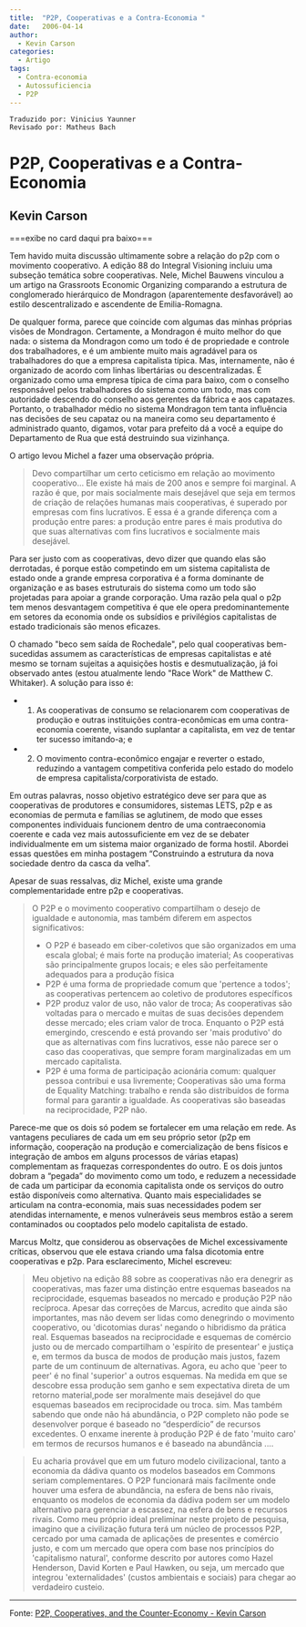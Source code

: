 ```yaml
---
title:  "P2P, Cooperativas e a Contra-Economia "
date:   2006-04-14
author:
  - Kevin Carson
categories:
  - Artigo
tags:
  - Contra-economia
  - Autossuficiencia
  - P2P
---
```

```
Traduzido por: Vinicius Yaunner
Revisado por: Matheus Bach
```

# P2P, Cooperativas e a Contra-Economia

## Kevin Carson

===exibe no card daqui pra baixo===

Tem havido muita discussão ultimamente sobre a relação do p2p com o movimento cooperativo. A edição 88 do Integral Visioning incluiu uma subseção temática sobre cooperativas. Nele, Michel Bauwens vinculou a um artigo na Grassroots Economic Organizing comparando a estrutura de conglomerado hierárquico de Mondragon (aparentemente desfavorável) ao estilo descentralizado e ascendente de Emilia-Romagna.

De qualquer forma, parece que coincide com algumas das minhas próprias visões de Mondragon. Certamente, a Mondragon é muito melhor do que nada: o sistema da Mondragon como um todo é de propriedade e controle dos trabalhadores, e é um ambiente muito mais agradável para os trabalhadores do que a empresa capitalista típica. Mas, internamente, não é organizado de acordo com linhas libertárias ou descentralizadas. É organizado como uma empresa típica de cima para baixo, com o conselho responsável pelos trabalhadores do sistema como um todo, mas com autoridade descendo do conselho aos gerentes da fábrica e aos capatazes. Portanto, o trabalhador médio no sistema Mondragon tem tanta influência nas decisões de seu capataz ou na maneira como seu departamento é administrado quanto, digamos, votar para prefeito dá a você a equipe do Departamento de Rua que está destruindo sua vizinhança.

O artigo levou Michel a fazer uma observação própria.

> Devo compartilhar um certo ceticismo em relação ao movimento cooperativo... Ele existe há mais de 200 anos e sempre foi marginal. A razão é que, por mais socialmente mais desejável que seja em termos de criação de relações humanas mais cooperativas, é superado por empresas com fins lucrativos. E essa é a grande diferença com a produção entre pares: a produção entre pares é mais produtiva do que suas alternativas com fins lucrativos e socialmente mais desejável.

Para ser justo com as cooperativas, devo dizer que quando elas são derrotadas, é porque estão competindo em um sistema capitalista de estado onde a grande empresa corporativa é a forma dominante de organização e as bases estruturais do sistema como um todo são projetadas para apoiar a grande corporação. Uma razão pela qual o p2p tem menos desvantagem competitiva é que ele opera predominantemente em setores da economia onde os subsídios e privilégios capitalistas de estado tradicionais são menos eficazes.

O chamado "beco sem saída de Rochedale", pelo qual cooperativas bem-sucedidas assumem as características de empresas capitalistas e até mesmo se tornam sujeitas a aquisições hostis e desmutualização, já foi observado antes (estou atualmente lendo "Race Work" de Matthew C. Whitaker). 
A solução para isso é:
- 1) As cooperativas de consumo se relacionarem com cooperativas de produçäo e outras instituições contra-econômicas em uma contra-economia coerente, visando suplantar a capitalista, em vez de tentar ter sucesso imitando-a; e 
- 2) O movimento contra-econômico engajar e reverter o estado, reduzindo a vantagem competitiva conferida pelo estado do modelo de empresa capitalista/corporativista de estado.

Em outras palavras, nosso objetivo estratégico deve ser para que as cooperativas de produtores e consumidores, sistemas LETS, p2p e as economias de permuta e famílias se aglutinem, de modo que esses componentes individuais funcionem dentro de uma contraeconomia coerente e cada vez mais autossuficiente em vez de se debater individualmente em um sistema maior organizado de forma hostil. Abordei essas questões em minha postagem “Construindo a estrutura da nova sociedade dentro da casca da velha”.

Apesar de suas ressalvas, diz Michel, existe uma grande complementaridade entre p2p e cooperativas.

> O P2P e o movimento cooperativo compartilham o desejo de igualdade e autonomia, mas também diferem em aspectos significativos:
> - O P2P é baseado em ciber-coletivos que são organizados em uma escala global; é mais forte na produção imaterial; As cooperativas são principalmente grupos locais; e eles são perfeitamente adequados para a produção física
> - P2P é uma forma de propriedade comum que 'pertence a todos'; as cooperativas pertencem ao coletivo de produtores específicos
> - P2P produz valor de uso, não valor de troca; As cooperativas são voltadas para o mercado e muitas de suas decisões dependem desse mercado; eles criam valor de troca. Enquanto o P2P está emergindo, crescendo e está provando ser 'mais produtivo' do que as alternativas com fins lucrativos, esse não parece ser o caso das cooperativas, que sempre foram marginalizadas em um mercado capitalista.
> - P2P é uma forma de participação acionária comum: qualquer pessoa contribui e usa livremente; Cooperativas são uma forma de Equality Matching: trabalho e renda são distribuídos de forma formal para garantir a igualdade. As cooperativas são baseadas na reciprocidade, P2P não.

Parece-me que os dois só podem se fortalecer em uma relação em rede. As vantagens peculiares de cada um em seu próprio setor (p2p em informação, cooperação na produção e comercialização de bens físicos e integração de ambos em alguns processos de várias etapas) complementam as fraquezas correspondentes do outro. E os dois juntos dobram a “pegada” do movimento como um todo, e reduzem a necessidade de cada um participar da economia capitalista onde os serviços do outro estão disponíveis como alternativa. Quanto mais especialidades se articulam na contra-economia, mais suas necessidades podem ser atendidas internamente, e menos vulneráveis ​​seus membros estão a serem contaminados ou cooptados pelo modelo capitalista de estado.

Marcus Moltz, que considerou as observações de Michel excessivamente críticas, observou que ele estava criando uma falsa dicotomia entre cooperativas e p2p. Para esclarecimento, Michel escreveu:

> Meu objetivo na edição 88 sobre as cooperativas não era denegrir as cooperativas, mas fazer uma distinção entre esquemas baseados na reciprocidade, esquemas baseados no mercado e produção P2P não recíproca. Apesar das correções de Marcus, acredito que ainda são importantes, mas não devem ser lidas como denegrindo o movimento cooperativo, ou 'dicotomias duras' negando o hibridismo da prática real. Esquemas baseados na reciprocidade e esquemas de comércio justo ou de mercado compartilham o 'espírito de presentear' e justiça e, em termos da busca de modos de produção mais justos, fazem parte de um continuum de alternativas. Agora, eu acho que 'peer to peer' é no final 'superior' a outros esquemas. Na medida em que se descobre essa produção sem ganho e sem expectativa direta de um retorno material,pode ser moralmente mais desejável do que esquemas baseados em reciprocidade ou troca. sim. Mas também sabendo que onde não há abundância, o P2P completo não pode se desenvolver porque é baseado no “desperdício” de recursos excedentes. O enxame inerente à produção P2P é de fato 'muito caro' em termos de recursos humanos e é baseado na abundância ....

> Eu acharia provável que em um futuro modelo civilizacional, tanto a economia da dádiva quanto os modelos baseados em Commons seriam complementares. O P2P funcionará mais facilmente onde houver uma esfera de abundância, na esfera de bens não rivais, enquanto os modelos de economia da dádiva podem ser um modelo alternativo para gerenciar a escassez, na esfera de bens e recursos rivais. Como meu próprio ideal preliminar neste projeto de pesquisa, imagino que a civilização futura terá um núcleo de processos P2P, cercado por uma camada de aplicações de presentes e comércio justo, e com um mercado que opera com base nos princípios do 'capitalismo natural', conforme descrito por autores como Hazel Henderson, David Korten e Paul Hawken, ou seja, um mercado que integrou 'externalidades' (custos ambientais e sociais) para chegar ao verdadeiro custeio.

---
Fonte: [P2P, Cooperatives, and the Counter-Economy - Kevin Carson](https://mutualist.blogspot.com/2006/03/p2p-cooperatives-and-counter-economy.html)
